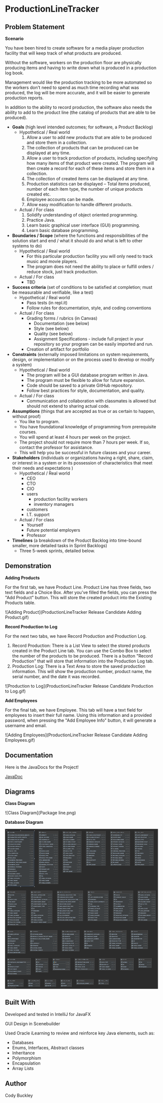 # ProductionLineTracker


##  Problem Statement

**Scenario**

You have been hired to create software for a media player production facility that will keep track of what products are produced.

Without the software, workers on the production floor are physically producing items and having to write down what is produced in a production log book.

Management would like the production tracking to be more automated so the workers don't need to spend as much time recording what was produced, the log will be more accurate, and it will be easier to generate production reports.

In addition to the ability to record production, the software also needs the ability to add to the product line (the catalog of products that are able to be produced).

-   **Goals** (high level intended outcomes; for software, a Product Backlog)
    -   Hypothetical / Real world
        1.  Allow a user to add new products that are able to be produced and store them in a collection.
        2.  The collection of products that can be produced can be displayed at any time.
        3.  Allow a user to track production of products, including specifying how many items of that product were created. The program will then create a record for each of these items and store them in a collection.
        4.  The collection of created items can be displayed at any time.
        5.  Production statistics can be displayed – Total items produced, number of each item type, the number of unique products created etc.
        6.  Employee accounts can be made.
        7.  Allow easy modification to handle different products.
    -   Actual / For class
        1.  Solidify understanding of object oriented programming.
        2.  Practice Java.
        3.  Learn basic graphical user interface (GUI) programming.
        4.  Learn basic database programming.
-   **Boundaries / Scope** (where the functions and responsibilities of the solution start and end / what it should do and what is left to other systems to do)
    -   Hypothetical / Real world
        -   For this particular production facility you will only need to track music and movie players.
        -   The program does not need the ability to place or fulfill orders / reduce stock, just track production.
    -   Actual / For class
        -   TBD
-   **Success criteria** (set of conditions to be satisfied at completion; must be measurable and verifiable, like a test)
    -   Hypothetical / Real world
        -   Pass tests (in repl.it)
        -   Follow rules for documentation, style, and coding conventions
    -   Actual / For class
        -   Grading forms / rubrics (in Canvas)
            -   Documentation (see below)
            -   Style (see below)
            -   Quality (see below)
            -   Assignment Specifications - include full project in your repository so your program can be easily imported and run.
        -   Creation of artifact for portfolio
-   **Constraints** (externally imposed limitations on system requirements, design, or implementation or on the process used to develop or modify a system)
    -   Hypothetical / Real world
        -   The program will be a GUI database program written in Java.
        -   The program must be flexible to allow for future expansion.
        -   Code should be saved to a private GitHub repository.
        -   Follow best practices for style, documentation, and quality.
    -   Actual / For class
        -   Communication and collaboration with classmates is allowed but should not extend to sharing actual code.
-   **Assumptions** (things that are accepted as true or as certain to happen, without proof)
    -   You like to program.
    -   You have foundational knowledge of programming from prerequisite courses.
    -   You will spend at least 4 hours per week on the project.
    -   The project should not require more than 7 hours per week. If so, contact the professor for assistance.
    -   This will help you be successful in future classes and your career.
-   **Stakeholders** (individuals or organizations having a right, share, claim, or interest in a system or in its possession of characteristics that meet their needs and expectations )
    -   Hypothetical / Real world
        -   CEO
        -   CTO
        -   CIO
        -   users
            -   production facility workers
            -   inventory managers
        -   customers
        -   I.T. support
    -   Actual / For class
        -   Yourself
        -   Future potential employers
        -   Professor
-   **Timelines** (a breakdown of the Product Backlog into time-bound smaller, more detailed tasks in Sprint Backlogs)
    -   Three 5-week sprints, detailed below.
    
## Demonstration

**Adding Products**

For the first tab, we have Product Line. Product Line has three fields, two text fields and a Choice Box. After you've
filled the fields, you can press the "Add Product" button. This will store the created product into the Existing
Products table.

![Adding Product](ProductionLineTracker Release Candidate Adding Product.gif)

**Record Production to Log**

For the next two tabs, we have Record Production and Production Log. 
   1.   Record Production:  There is a List View to select the stored products created in the Product Line tab. You can
   use the Combo Box to select the number of the products to be produced. There is a button "Record Production" that 
   will store that information into the Production Log tab.
   2.   Production Log: There is a Text Area to store the saved production information. This will show the production
   number, product name, the serial number, and the date it was recorded.
   
![Production to Log](ProductionLineTracker Release Candidate Production to Log.gif)

**Add Employees**

For the final tab, we have Employee. This tab will have a text field for employees to insert their full name. Using this
information and a provided password, when pressing the "Add Employee Info" button, it will generate a username and email.

![Adding Employees](ProductionLineTracker Release Candidate Adding Employees.gif)

## Documentation

Here is the JavaDocs for the Project!

 [JavaDoc](https://codybuckley.github.io/ProductionLineTracker/)
   
## Diagrams
**Class Diagram**

![Class Diagram](Package line.png)

**Database Diagram**

![Database Diagram](production.png)
    
## Built With
Developed and tested in IntelliJ for JavaFX

GUI Design in Scenebuilder

Used Oracle iLearning to review and reinforce key Java elements, such as:
   -   Databases
   -   Enums, Interfaces, Abstract classes
   -   Inheritance
   -   Polymorphism
   -   Encapsulation
   -   Array Lists

## Author
Cody Buckley

